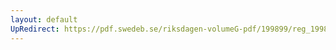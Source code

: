 ```yaml
---
layout: default
UpRedirect: https://pdf.swedeb.se/riksdagen-volumeG-pdf/199899/reg_199899/reg_199899_0101.pdf
---
```

